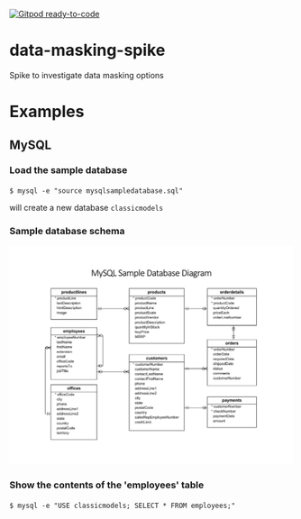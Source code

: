 [![Gitpod ready-to-code](https://img.shields.io/badge/Gitpod-ready--to--code-blue?logo=gitpod)](https://gitpod.io/#https://github.com/monch1962/data-masking-spike)

# data-masking-spike
Spike to investigate data masking options

# Examples

## MySQL

### Load the sample database

`$ mysql -e "source mysqlsampledatabase.sql"`

will create a new database `classicmodels`

### Sample database schema

![GitHub Logo](https://github.com/monch1962/data-masking-spike/blob/main/MySQL-Sample-Database-Diagram-PDF-A4.png)

### Show the contents of the 'employees' table

`$ mysql -e "USE classicmodels; SELECT * FROM employees;"`
